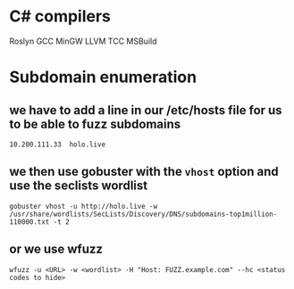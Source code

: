# C# compilers
Roslyn
GCC
MinGW
LLVM
TCC
MSBuild

# Subdomain enumeration
## we have to add a line in our /etc/hosts file for us to be able to fuzz subdomains
`10.200.111.33	holo.live`
## we then use gobuster with the `vhost` option and use the seclists wordlist 
`gobuster vhost -u http://holo.live -w /usr/share/wordlists/SecLists/Discovery/DNS/subdomains-top1million-110000.txt -t 2`
## or we use wfuzz
`wfuzz -u <URL> -w <wordlist> -H "Host: FUZZ.example.com" --hc <status codes to hide>`

